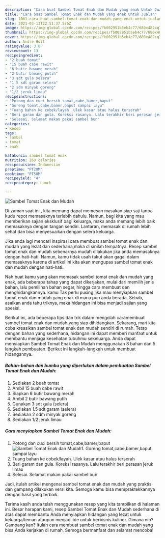 ```yaml
---
description: "Cara buat Sambel Tomat Enak dan Mudah yang enak Untuk Jualan"
title: "Cara buat Sambel Tomat Enak dan Mudah yang enak Untuk Jualan"
slug: 1061-cara-buat-sambel-tomat-enak-dan-mudah-yang-enak-untuk-jualan
date: 2021-03-13T22:51:37.576Z
image: https://img-global.cpcdn.com/recipes/fb002951b5eb4c77/680x482cq70/sambel-tomat-enak-dan-mudah-foto-resep-utama.jpg
thumbnail: https://img-global.cpcdn.com/recipes/fb002951b5eb4c77/680x482cq70/sambel-tomat-enak-dan-mudah-foto-resep-utama.jpg
cover: https://img-global.cpcdn.com/recipes/fb002951b5eb4c77/680x482cq70/sambel-tomat-enak-dan-mudah-foto-resep-utama.jpg
author: Andre Holt
ratingvalue: 3.8
reviewcount: 13
recipeingredient:
- "2 buah tomat"
- "15 buah cabe rawit"
- "6 butir bawang merah"
- "2 butir bawang putih"
- "3 sdt gula selera"
- "1.5 sdt garam selera"
- "2 sdm minyak goreng"
- "1/2 jeruk limau"
recipeinstructions:
- "Potong dan cuci bersih tomat,cabe,bamer,baput"
- "Goreng tomat,cabe,bamer,baput sampai layu"
- "Tuang bahan ke cobek/layah. Ulek kasar atau halus terserah"
- "Beri garam dan gula. Koreksi rasanya. Lalu terakhir beri perasan jeruk limau"
- "Selesai. Selamat makan pakai sambel bun"
categories:
- Resep
tags:
- sambel
- tomat
- enak

katakunci: sambel tomat enak 
nutrition: 260 calories
recipecuisine: Indonesian
preptime: "PT20M"
cooktime: "PT58M"
recipeyield: "4"
recipecategory: Lunch

---
```



![Sambel Tomat Enak dan Mudah](https://img-global.cpcdn.com/recipes/fb002951b5eb4c77/680x482cq70/sambel-tomat-enak-dan-mudah-foto-resep-utama.jpg)

Di zaman  saat ini , kita memang dapat memesan masakan siap saji tanpa kudu repot memasaknya terlebih dahulu. Namun, bagi kita yang mau memberikan sajian eksklusif bagi keluarga, maka anda memang lebih baik memasaknya dengan tangan sendiri. Lantaran, memasak di rumah lebih sehat dan bisa menyesuaikan dengan selera keluarga.

Jika anda lagi mencari inspirasi cara membuat sambel tomat enak dan mudah yang lezat dan sederhana,maka di sinilah tempatnya. Resep sambel tomat enak dan mudah  sebenarnya mudah dilakukan jika anda memasaknya dengan hati-hati. Namun, kamu tidak usah takut akan gagal dalam memasaknya 
karena di artikel ini kita akan mengupas sambel tomat enak dan mudah dengan hati-hati.  



Nah buat kamu yang akan memasak sambel tomat enak dan mudah yang enak, ada beberapa tahap yang dapat dikerjakan, mulai dari memilih jenis bahan, lalu pemilihan bahan segar, hingga cara membuat dan menghidangkannya. kamu Tak perlu pusing jika mau menyiapkan sambel tomat enak dan mudah yang enak di mana pun anda berada. Sebab, asalkan anda  tahu triknya, maka hidangan ini bisa menjadi sajian yang spesial.

Berikut ini, ada beberapa tips dan trik dalam mengolah caramembuat sambel tomat enak dan mudah yang siap dihidangkan. Sekarang, mari kita coba kreasikan sambel tomat enak dan mudah sendiri di rumah. Tetap dengan bahan yang sederhana, hidangan ini dapat memberi manfaat untuk membantu menjaga kesehatan tubuhmu sekeluarga. Anda dapat menyiapkan Sambel Tomat Enak dan Mudah menggunakan 8 bahan dan 5 langkah pembuatan. Berikut ini langkah-langkah untuk membuat hidangannya.

<!--inarticleads1-->

##### Bahan-bahan dan bumbu yang diperlukan dalam pembuatan Sambel Tomat Enak dan Mudah:

1. Sediakan 2 buah tomat
1. Ambil 15 buah cabe rawit
1. Siapkan 6 butir bawang merah
1. Ambil 2 butir bawang putih
1. Gunakan 3 sdt gula (selera)
1. Sediakan 1.5 sdt garam (selera)
1. Sediakan 2 sdm minyak goreng
1. Sediakan 1/2 jeruk limau




<!--inarticleads2-->

##### Cara menyiapkan Sambel Tomat Enak dan Mudah:

1. Potong dan cuci bersih tomat,cabe,bamer,baput
<img src="https://img-global.cpcdn.com/steps/ef73f38ce47d9035/160x128cq70/sambel-tomat-enak-dan-mudah-langkah-memasak-1-foto.jpg" alt="Sambel Tomat Enak dan Mudah">1. Goreng tomat,cabe,bamer,baput sampai layu
1. Tuang bahan ke cobek/layah. Ulek kasar atau halus terserah
1. Beri garam dan gula. Koreksi rasanya. Lalu terakhir beri perasan jeruk limau
1. Selesai. Selamat makan pakai sambel bun




Jadi, itulah artikel mengenai  sambel tomat enak dan mudah  yang praktis dan gampang dilakukan versi kita. Semoga kamu bisa mempraktekkannya dengan hasil yang terbaik. 

Terima kasih anda telah menggunakan resep yang kita tampilkan di halaman ini. Besar harapan kami, resep  Sambel Tomat Enak dan Mudah sederhana di atas dapat membantu Anda menyiapkan hidangan yang lezat untuk keluarga/teman ataupun menjadi ide untuk berbisnis kuliner. Gimana nih? Gampang kan? Itulah cara membuat sambel tomat enak dan mudah yang bisa Anda kerjakan di rumah. Semoga bermanfaat dan selamat mencoba!

